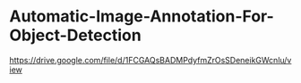 # Automatic-Image-Annotation-For-Object-Detection
https://drive.google.com/file/d/1FCGAQsBADMPdyfmZrOsSDeneikGWcnlu/view
